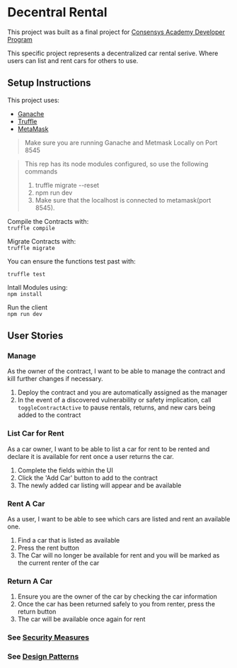 # Decentral Rental

This project was built as a final project for [Consensys Academy Developer Program](https://courses.consensys.net/courses/course-v1:ConsenSysAcademy+2018DP+1/about)

This specific project represents a decentralized car rental serive. Where users can list and rent cars for others to use.

## Setup Instructions
This project uses:
- [Ganache](https://truffleframework.com/ganache) 
- [Truffle](https://truffleframework.com/truffle)
- [MetaMask](https://metamask.io/)

> Make sure you are running Ganache and Metmask Locally on Port 8545

> This rep has its node modules configured, so use the following commands
> 1) truffle migrate --reset
> 2) npm run dev
> 3) Make sure that the localhost is connected to metamask(port 8545).

Compile the Contracts with:  
```truffle compile```

Migrate Contracts with:  
```truffle migrate```

You can ensure the functions test past with:

`truffle test`

Intall Modules using:  
```npm install```

Run the client  
`npm run dev`

## User Stories

### Manage 
As the owner of the contract, I want to be able to manage the contract and kill further changes if necessary.
 1. Deploy the contract and you are automatically assigned as the manager
 2. In the event of a discovered vulnerability or safety implication, call `toggleContractActive` to pause rentals, returns, and new cars being added to the contract

### List Car for Rent
As a car owner, I want to be able to list a car for rent to be rented and declare it is available for rent once a user returns the car.
 1. Complete the fields within the UI
 2. Click the 'Add Car' button to add to the contract
 3. The newly added car listing will appear and be available

### Rent A Car
As a user, I want to be able to see which cars are listed and rent an available one. 
 1. Find a car that is listed as available
 2. Press the rent button
 3. The Car will no longer be available for rent and you will be marked as the current renter of the car

### Return A Car
 1. Ensure you are the owner of the car by checking the car information
 2. Once the car has been returned safely to you from renter, press the return button
 3. The car will be available once again for rent

### See [Security Measures](./avoiding_common_attacks.md)

### See [Design Patterns](./design_pattern_desicions.md)
